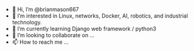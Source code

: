 - 👋 Hi, I’m @brianmason667
- 👀 I’m interested in Linux, networks, Docker, AI, robotics, and industrial technology.
- 🌱 I’m currently learning Django web framework / python3
- 💞️ I’m looking to collaborate on ...
- 📫 How to reach me ...

<!---
brianmason667/brianmason667 is a ✨ special ✨ repository because its `README.md` (this file) appears on your GitHub profile.
You can click the Preview link to take a look at your changes.
--->
